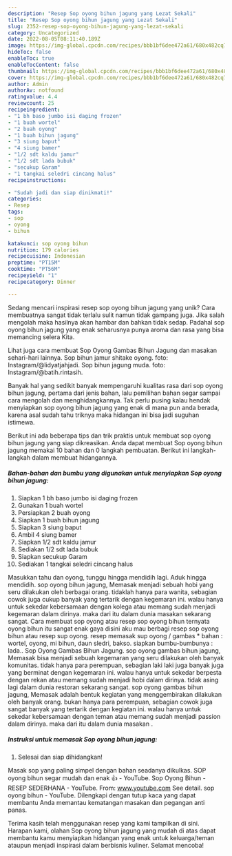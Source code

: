 ```yaml
---
description: "Resep Sop oyong bihun jagung yang Lezat Sekali"
title: "Resep Sop oyong bihun jagung yang Lezat Sekali"
slug: 2352-resep-sop-oyong-bihun-jagung-yang-lezat-sekali
category: Uncategorized
date: 2022-08-05T08:11:40.189Z
image: https://img-global.cpcdn.com/recipes/bbb1bf6dee472a61/680x482cq70/sop-oyong-bihun-jagung-foto-resep-utama.jpg
hideToc: false
enableToc: true
enableTocContent: false
thumbnail: https://img-global.cpcdn.com/recipes/bbb1bf6dee472a61/680x482cq70/sop-oyong-bihun-jagung-foto-resep-utama.jpg
cover: https://img-global.cpcdn.com/recipes/bbb1bf6dee472a61/680x482cq70/sop-oyong-bihun-jagung-foto-resep-utama.jpg
author: Admin
authorAv: notfound
ratingvalue: 4.4
reviewcount: 25
recipeingredient:
- "1 bh baso jumbo isi daging frozen"
- "1 buah wortel"
- "2 buah oyong"
- "1 buah bihun jagung"
- "3 siung baput"
- "4 siung bamer"
- "1/2 sdt kaldu jamur"
- "1/2 sdt lada bubuk"
- "secukup Garam"
- "1 tangkai seledri cincang halus"
recipeinstructions:

- "Sudah jadi dan siap dinikmati!"
categories:
- Resep
tags:
- sop
- oyong
- bihun

katakunci: sop oyong bihun 
nutrition: 179 calories
recipecuisine: Indonesian
preptime: "PT15M"
cooktime: "PT56M"
recipeyield: "1"
recipecategory: Dinner

---
```





Sedang mencari inspirasi resep sop oyong bihun jagung yang unik? Cara membuatnya sangat tidak terlalu sulit namun tidak gampang juga. Jika salah mengolah maka hasilnya akan hambar dan bahkan tidak sedap. Padahal sop oyong bihun jagung yang enak seharusnya punya aroma dan rasa yang bisa memancing selera Kita.





Lihat juga cara membuat Sop Oyong Gambas Bihun Jagung dan masakan sehari-hari lainnya. Sop bihun jamur shitake oyong. foto: Instagram/@lidyatjahjadi. Sop bihun jagung muda. foto: Instagram/@batih.rintasih.

Banyak hal yang sedikit banyak mempengaruhi kualitas rasa dari sop oyong bihun jagung, pertama dari jenis bahan, lalu pemilihan bahan segar sampai cara mengolah dan menghidangkannya. Tak perlu pusing kalau hendak menyiapkan sop oyong bihun jagung yang enak di mana pun anda berada, karena asal sudah tahu triknya maka hidangan ini bisa jadi suguhan istimewa.






Berikut ini ada beberapa tips dan trik praktis untuk membuat sop oyong bihun jagung yang siap dikreasikan. Anda dapat membuat Sop oyong bihun jagung memakai 10 bahan dan 0 langkah pembuatan. Berikut ini langkah-langkah dalam membuat hidangannya.

<!--inarticleads1-->

##### Bahan-bahan dan bumbu yang digunakan untuk menyiapkan Sop oyong bihun jagung:

1. Siapkan 1 bh baso jumbo isi daging frozen
1. Gunakan 1 buah wortel
1. Persiapkan 2 buah oyong
1. Siapkan 1 buah bihun jagung
1. Siapkan 3 siung baput
1. Ambil 4 siung bamer
1. Siapkan 1/2 sdt kaldu jamur
1. Sediakan 1/2 sdt lada bubuk
1. Siapkan secukup Garam
1. Sediakan 1 tangkai seledri cincang halus


Masukkan tahu dan oyong, tunggu hingga mendidih lagi. Aduk hingga mendidih. sop oyong bihun jagung, Memasak menjadi sebuah hobi yang seru dilakukan oleh berbagai orang. tidaklah hanya para wanita, sebagian cowok juga cukup banyak yang tertarik dengan kegemaran ini. walau hanya untuk sekedar kebersamaan dengan kolega atau memang sudah menjadi kegemaran dalam dirinya. maka dari itu dalam dunia masakan sekarang sangat. Cara membuat sop oyong atau resep sop oyong bihun ternyata oyong bihun itu sangat enak gaya disini aku mau berbagi resep sop oyong bihun atau resep sup oyong. resep memasak sup oyong / gambas * bahan : wortel, oyong, mi bihun, daun sledri, bakso. siapkan bumbu-bumbunya : lada.. Sop Oyong Gambas Bihun Jagung. sop oyong gambas bihun jagung, Memasak bisa menjadi sebuah kegemaran yang seru dilakukan oleh banyak komunitas. tidak hanya para perempuan, sebagian laki laki juga banyak juga yang berminat dengan kegemaran ini. walau hanya untuk sekedar berpesta dengan rekan atau memang sudah menjadi hobi dalam dirinya. tidak asing lagi dalam dunia restoran sekarang sangat. sop oyong gambas bihun jagung, Memasak adalah bentuk kegiatan yang menggembirakan dilakukan oleh banyak orang. bukan hanya para perempuan, sebagian cowok juga sangat banyak yang tertarik dengan kegiatan ini. walau hanya untuk sekedar kebersamaan dengan teman atau memang sudah menjadi passion dalam dirinya. maka dari itu dalam dunia masakan . 

<!--inarticleads2-->

##### Instruksi untuk memasak Sop oyong bihun jagung:


1. Selesai dan siap dihidangkan!

Masak sop yang paling simpel dengan bahan seadanya dikulkas. SOP oyong bihun segar mudah dan enak 👍 - YouTube. Sop Oyong Bihun - RESEP SEDERHANA - YouTube. From: www.youtube.com See detail. sop oyong bihun - YouTube. Dilengkapi dengan tutup kaca yang dapat membantu Anda memantau kematangan masakan dan pegangan anti panas. 

Terima kasih telah menggunakan resep yang kami tampilkan di sini. Harapan kami, olahan Sop oyong bihun jagung yang mudah di atas dapat membantu kamu menyiapkan hidangan yang enak untuk keluarga/teman ataupun menjadi inspirasi dalam berbisnis kuliner. Selamat mencoba!
